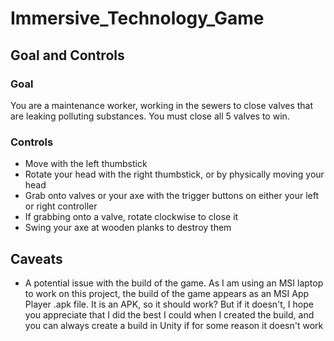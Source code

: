 # Immersive_Technology_Game
## Goal and Controls
### Goal
You are a maintenance worker, working in the sewers to close valves that are leaking polluting substances. You must close all 5 valves to win.
### Controls
- Move with the left thumbstick
- Rotate your head with the right thumbstick, or by physically moving your head
- Grab onto valves or your axe with the trigger buttons on either your left or right controller
- If grabbing onto a valve, rotate clockwise to close it
- Swing your axe at wooden planks to destroy them
## Caveats
- A potential issue with the build of the game. As I am using an MSI laptop to work on this project, the build of the game appears as an MSI App Player .apk file. It is an APK, so it should work? But if it doesn't, I hope you appreciate that I did the best I could when I created the build, and you can always create a build in Unity if for some reason it doesn't work
